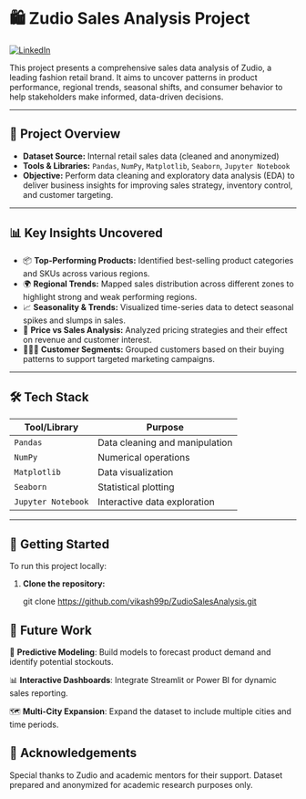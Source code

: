 # 🛍️ Zudio Sales Analysis Project

[![LinkedIn](https://img.shields.io/badge/LinkedIn-Connect-blue?style=flat&logo=linkedin)](https://www.linkedin.com/in/vikash-pratap-singh)

This project presents a comprehensive sales data analysis of Zudio, a leading fashion retail brand. It aims to uncover patterns in product performance, regional trends, seasonal shifts, and consumer behavior to help stakeholders make informed, data-driven decisions.

---

## 📌 Project Overview

- **Dataset Source:** Internal retail sales data (cleaned and anonymized)
- **Tools & Libraries:** `Pandas`, `NumPy`, `Matplotlib`, `Seaborn`, `Jupyter Notebook`
- **Objective:** Perform data cleaning and exploratory data analysis (EDA) to deliver business insights for improving sales strategy, inventory control, and customer targeting.

---

## 📊 Key Insights Uncovered

- 📦 **Top-Performing Products:** Identified best-selling product categories and SKUs across various regions.
- 🌍 **Regional Trends:** Mapped sales distribution across different zones to highlight strong and weak performing regions.
- 📈 **Seasonality & Trends:** Visualized time-series data to detect seasonal spikes and slumps in sales.
- 💸 **Price vs Sales Analysis:** Analyzed pricing strategies and their effect on revenue and customer interest.
- 🧑‍🤝‍🧑 **Customer Segments:** Grouped customers based on their buying patterns to support targeted marketing campaigns.

---

## 🛠️ Tech Stack

| Tool/Library       | Purpose                         |
|--------------------|----------------------------------|
| `Pandas`           | Data cleaning and manipulation   |
| `NumPy`            | Numerical operations             |
| `Matplotlib`       | Data visualization               |
| `Seaborn`          | Statistical plotting             |
| `Jupyter Notebook` | Interactive data exploration     |

---

## 🚀 Getting Started

To run this project locally:

1. **Clone the repository:**
   
   git clone https://github.com/vikash99p/ZudioSalesAnalysis.git
## 🔮 Future Work
🧠 **Predictive Modeling**: Build models to forecast product demand and identify potential stockouts.

📊 **Interactive Dashboards**: Integrate Streamlit or Power BI for dynamic sales reporting.

🗺️ **Multi-City Expansion**: Expand the dataset to include multiple cities and time periods.

## 🙌 Acknowledgements
Special thanks to Zudio and academic mentors for their support.
Dataset prepared and anonymized for academic research purposes only.
